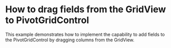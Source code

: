 # How to drag fields from the GridView to PivotGridControl


<p>This example demonstrates how to implement the capability to add fields to the PivotGridControl by dragging columns from the GridView.</p>

<br/>



